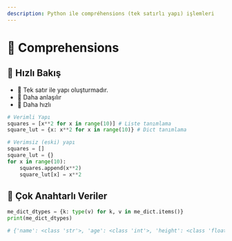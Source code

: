 ```yaml
---
description: Python ile compréhensions (tek satırlı yapı) işlemleri
---
```

# 🤸‍ Comprehensions

## 👀 Hızlı Bakış

* 🦄 Tek satır ile yapı oluşturmadır.
* 🤯 Daha anlaşılır
* 💨 Daha hızlı

```python
# Verimli Yapı
squares = [x**2 for x in range(10)] # Liste tanımlama
square_lut = {x: x**2 for x in range(10)} # Dict tanımlama

# Verimsiz (eski) yapı
squares = []
square_lut = {}
for x in range(10):
    squares.append(x**2)
    square_lut[x] = x**2
```

## **💫 Çok Anahtarlı Veriler**

```python
me_dict_dtypes = {k: type(v) for k, v in me_dict.items()}
print(me_dict_dtypes)

# {'name': <class 'str'>, 'age': <class 'int'>, 'height': <class 'float'>, 'weight': <class 'float'>, 'hair': <class 'str'>, 'eyes': <class 'str'>, 'has dog': <class 'bool'>, 'favorite color': <class 'str'>, 'nieces/nephews': <class 'int'>}
```
